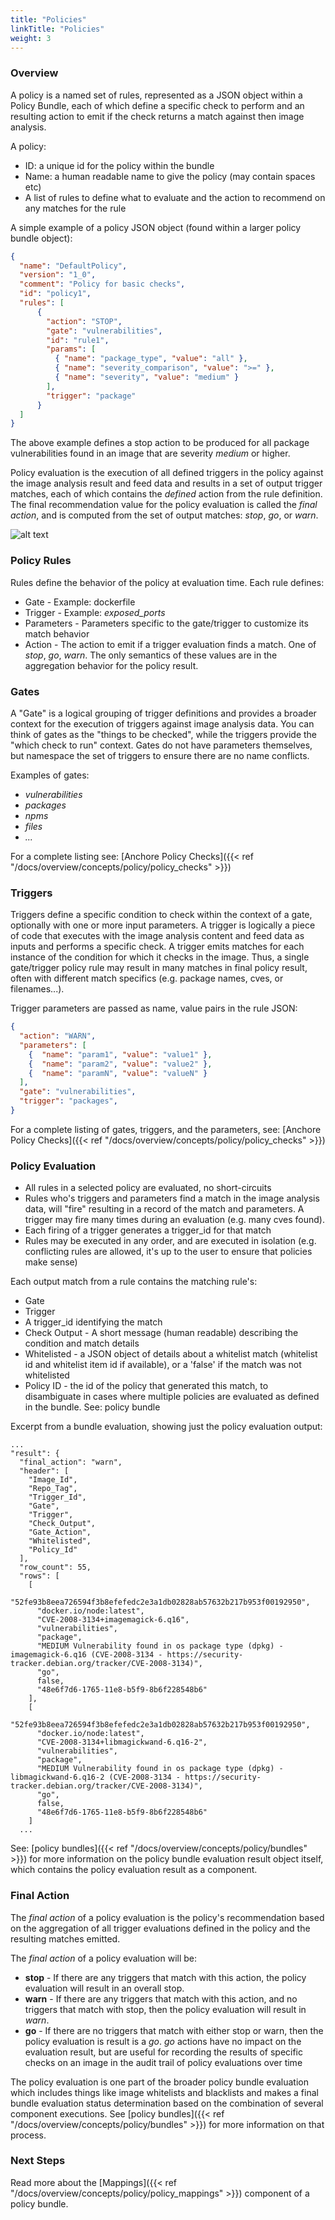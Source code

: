 ```yaml
---
title: "Policies"
linkTitle: "Policies"
weight: 3
---
```


### Overview

A policy is a named set of rules, represented as a JSON object within a Policy Bundle, each of which define a specific check to perform and an resulting action to emit if the check returns a match against then image analysis.

A policy:

- ID: a unique id for the policy within the bundle
- Name: a human readable name to give the policy (may contain spaces etc)
- A list of rules to define what to evaluate and the action to recommend on any matches for the rule

A simple example of a policy JSON object (found within a larger policy bundle object):

```JSON
{
  "name": "DefaultPolicy",
  "version": "1_0",
  "comment": "Policy for basic checks",
  "id": "policy1",
  "rules": [
      {
        "action": "STOP",
        "gate": "vulnerabilities",
        "id": "rule1",
        "params": [
          { "name": "package_type", "value": "all" },
          { "name": "severity_comparison", "value": ">=" },
          { "name": "severity", "value": "medium" }
        ],
        "trigger": "package"
      }
  ]
}
```

The above example defines a stop action to be produced for all package vulnerabilities found in an image that are severity *medium* or higher.

Policy evaluation is the execution of all defined triggers in the policy against the image analysis result and feed data and results in a set of output trigger matches, each of which contains the *defined* action from the rule definition. The final recommendation value for the policy evaluation is called the *final action*, and is computed from the set of output matches: *stop*, *go*, or *warn*.

![alt text](AnchorePolicyOutcome.jpg)

### Policy Rules

Rules define the behavior of the policy at evaluation time. Each rule defines:

- Gate - Example: dockerfile
- Trigger - Example: *exposed_ports*
- Parameters - Parameters specific to the gate/trigger to customize its match behavior
- Action - The action to emit if a trigger evaluation finds a match. One of *stop*, *go*, *warn*. The only semantics of these values are in the aggregation behavior for the policy result.

### Gates

A "Gate" is a logical grouping of trigger definitions and provides a broader context for the execution of triggers against image analysis data. You can think of gates as the "things to be checked", while the triggers provide the "which check to run" context. Gates do not have parameters themselves, but namespace the set of triggers to ensure there are no name conflicts.

Examples of gates:

- *vulnerabilities*
- *packages*
- *npms*
- *files*
- *...*

For a complete listing see: [Anchore Policy Checks]({{< ref "/docs/overview/concepts/policy/policy_checks" >}})

### Triggers

Triggers define a specific condition to check within the context of a gate, optionally with one or more input parameters. A trigger is logically a piece of code that executes with the image analysis content and feed data as inputs and performs a specific check. A trigger emits matches for each instance of the condition for which it checks in the image. Thus, a single gate/trigger policy rule may result in many matches in final policy result, often with different match specifics (e.g. package names, cves, or filenames...).

Trigger parameters are passed as name, value pairs in the rule JSON:

```JSON
{
  "action": "WARN",
  "parameters": [
    {  "name": "param1", "value": "value1" },
    {  "name": "param2", "value": "value2" },
    {  "name": "paramN", "value": "valueN" }
  ],
  "gate": "vulnerabilities",
  "trigger": "packages",
}
```

For a complete listing of gates, triggers, and the parameters, see: [Anchore Policy Checks]({{< ref "/docs/overview/concepts/policy/policy_checks" >}})

### Policy Evaluation

- All rules in a selected policy are evaluated, no short-circuits
- Rules who's triggers and parameters find a match in the image analysis data, will "fire" resulting in a record of the match and parameters. A trigger may fire many times during an evaluation (e.g. many cves found).
- Each firing of a trigger generates a trigger_id for that match
- Rules may be executed in any order, and are executed in isolation (e.g. conflicting rules are allowed, it's up to the user to ensure that policies make sense)

Each output match from a rule contains the matching rule's:

- Gate
- Trigger
- A trigger_id identifying the match
- Check Output -  A short message (human readable) describing the condition and match details
- Whitelisted - a JSON object of details about a whitelist match (whitelist id and whitelist item id if available), or a 'false' if the match was not whitelisted
- Policy ID - the id of the policy that generated this match, to disambiguate in cases where multiple policies are evaluated as defined in the bundle. See: policy bundle

Excerpt from a bundle evaluation, showing just the policy evaluation output:

```
...
"result": {
  "final_action": "warn",
  "header": [
    "Image_Id",
    "Repo_Tag",
    "Trigger_Id",
    "Gate",
    "Trigger",
    "Check_Output",
    "Gate_Action",
    "Whitelisted",
    "Policy_Id"
  ],
  "row_count": 55,
  "rows": [
    [
      "52fe93b8eea726594f3b8efefedc2e3a1db02828ab57632b217b953f00192950",
      "docker.io/node:latest",
      "CVE-2008-3134+imagemagick-6.q16",
      "vulnerabilities",
      "package",
      "MEDIUM Vulnerability found in os package type (dpkg) - imagemagick-6.q16 (CVE-2008-3134 - https://security-tracker.debian.org/tracker/CVE-2008-3134)",
      "go",
      false,
      "48e6f7d6-1765-11e8-b5f9-8b6f228548b6"
    ],
    [
      "52fe93b8eea726594f3b8efefedc2e3a1db02828ab57632b217b953f00192950",
      "docker.io/node:latest",
      "CVE-2008-3134+libmagickwand-6.q16-2",
      "vulnerabilities",
      "package",
      "MEDIUM Vulnerability found in os package type (dpkg) - libmagickwand-6.q16-2 (CVE-2008-3134 - https://security-tracker.debian.org/tracker/CVE-2008-3134)",
      "go",
      false,
      "48e6f7d6-1765-11e8-b5f9-8b6f228548b6"
    ]
  ...
```

See: [policy bundles]({{< ref "/docs/overview/concepts/policy/bundles" >}}) for more information on the policy bundle evaluation result object itself, which contains the policy evaluation result as a component.

### Final Action

The *final action* of a policy evaluation is the policy's recommendation based on the aggregation of all trigger evaluations defined in the policy and the resulting matches emitted.

The *final action* of a policy evaluation will be:

- **stop** - If there are any triggers that match with this action, the policy evaluation will result in an overall stop.
- **warn** - If there are any triggers that match with this action, and no triggers that match with stop, then the policy evaluation will result in *warn*.
- **go** - If there are no triggers that match with either stop or warn, then the policy evaluation is result is a *go*. *go* actions have no impact on the evaluation result, but are useful for recording the results of specific checks on an image in the audit trail of policy evaluations over time

The policy evaluation is one part of the broader policy bundle evaluation which includes things like image whitelists and blacklists and makes a final bundle evaluation status determination based on the combination of several component executions. See [policy bundles]({{< ref "/docs/overview/concepts/policy/bundles" >}}) for more information on that process.

### Next Steps

Read more about the [Mappings]({{< ref "/docs/overview/concepts/policy/policy_mappings" >}}) component of a policy bundle.